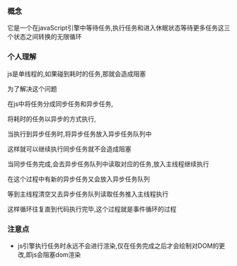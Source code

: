 ### 概念

它是一个在javaScript引擎中等待任务,执行任务和进入休眠状态等待更多任务这三个状态之间转换的无限循环

### 个人理解

js是单线程的,如果碰到耗时的任务,那就会造成阻塞

为了解决这个问题

在js中将任务分成同步任务和异步任务,

将耗时的任务以异步的方式执行,

当执行到异步任务时,将异步任务放入异步任务队列中 

这样就可以继续执行同步任务就不会造成阻塞

当同步任务完成,会去异步任务队列中读取对应的任务,放入主线程继续执行

在这个过程中有新的异步任务又会放入异步任务队列

等到主线程清空又去异步任务队列读取任务推入主线程执行

这样循环往复直到代码执行完毕,这个过程就是事件循环的过程

### 注意点

- js引擎执行任务时永远不会进行渲染,仅在任务完成之后才会绘制对DOM的更改,即js会阻塞dom渲染

